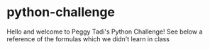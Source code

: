 # python-challenge
Hello and welcome to Peggy Tadi's Python Challenge!
See below a reference of the formulas which we didn't learn in class
